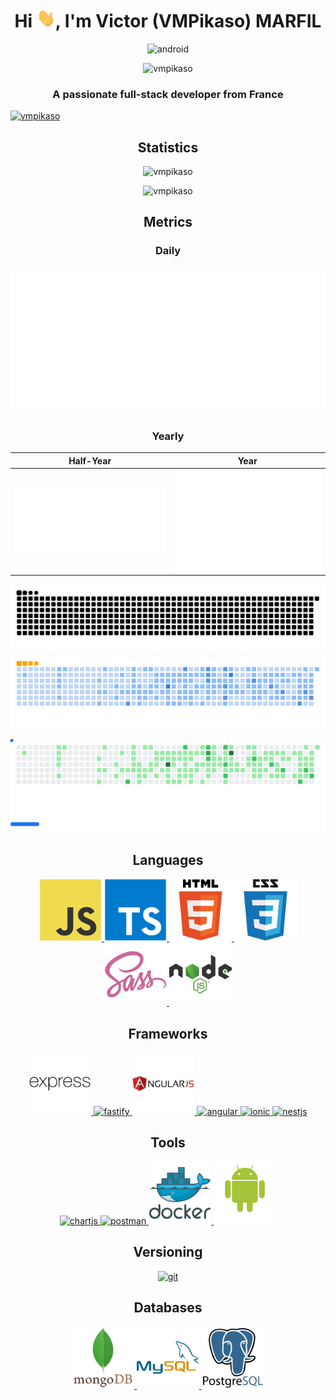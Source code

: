 <h1 align="center">Hi <img src="https://raw.githubusercontent.com/vmpikaso/vmpikaso/main/wave.gif" width="30px" height="30px" />, I'm Victor (VMPikaso) MARFIL</h1>
<p align="center"><img src="https://github.com/vmpikaso.png" alt="android" width="250" height="250"/>
</p>
<p align="center"> <img src="https://komarev.com/ghpvc/?username=vmpikaso&label=Profile%20views&color=0e75b6&style=flat" alt="vmpikaso" /> </p>

<h3 align="center">A passionate full-stack developer from France</h3>

<p align="left"> <a href="https://github.com/ryo-ma/github-profile-trophy"><img src="https://github-profile-trophy.vercel.app/?username=vmpikaso" alt="vmpikaso" /></a> </p>

 <h2 align="center">Statistics</h2>

<p align="center"><img src="https://github-readme-stats.vercel.app/api?username=vmpikaso&show_icons=true&locale=fr" alt="vmpikaso" /></p>

<p align="center"><img src="https://github-readme-stats.vercel.app/api/top-langs?username=vmpikaso&show_icons=true&locale=fr" alt="vmpikaso"/></p>

<h2 align="center">Metrics</h2>
<h3 align="center">Daily</h3>
<p align="center">

![Daily Metrics](https://raw.githubusercontent.com/vmpikaso/vmpikaso/github-metrics-daily/github-metrics.svg)

</p>

<h3 align="center">Yearly</h3>
<p align="center">

|                                                              Half-Year                                                               |                                                                 Year                                                                 |
| :----------------------------------------------------------------------------------------------------------------------------------: | :----------------------------------------------------------------------------------------------------------------------------------: |
| ![Yearly Metrics](https://raw.githubusercontent.com/vmpikaso/vmpikaso/github-metrics-yearly/metrics.plugin.isocalendar.halfyear.svg) | ![Yearly Metrics](https://raw.githubusercontent.com/vmpikaso/vmpikaso/github-metrics-yearly/metrics.plugin.isocalendar.fullyear.svg) |

</p>
<p align="center">
  <picture>
    <source media="(prefers-color-scheme: dark)" srcset="https://raw.githubusercontent.com/vmpikaso/vmpikaso/github-metrics-manual/github-contribution-grid-snake-dark.svg" />
    <source media="(prefers-color-scheme: light)" srcset="https://raw.githubusercontent.com/vmpikaso/vmpikaso/github-metrics-manual/github-contribution-grid-snake.svg" />
    <img alt="github-snake" src="https://raw.githubusercontent.com/vmpikaso/vmpikaso/github-metrics-manual/github-contribution-grid-snake.svg" />
  </picture>
  <img src="https://raw.githubusercontent.com/vmpikaso/vmpikaso/github-metrics-manual/github-contribution-grid-snake.gif" alt="vmpikaso" />
</p>
<p align="center">
  <picture>
    <source media="(prefers-color-scheme: dark)" srcset="https://raw.githubusercontent.com/vmpikaso/vmpikaso/main/images/breakout-dark.svg" />
    <source media="(prefers-color-scheme: light)" srcset="https://raw.githubusercontent.com/vmpikaso/vmpikaso/main/images/breakout-light.svg" />
    <img alt="Breakout Game" src="https://raw.githubusercontent.com/vmpikaso/vmpikaso/main/images/breakout-light.svg" />
  </picture>
</p>
<h2 align="center">Languages</h2>
<section align="center" >
<a href="https://developer.mozilla.org/en-US/docs/Web/JavaScript" target="_blank" rel="noreferrer"> <img src="https://raw.githubusercontent.com/devicons/devicon/master/icons/javascript/javascript-original.svg" alt="javascript" width="100" height="100"/> </a>
<a href="https://www.typescriptlang.org/" target="_blank" rel="noreferrer"> <img src="https://raw.githubusercontent.com/devicons/devicon/master/icons/typescript/typescript-original.svg" alt="typescript" width="100" height="100"/> </a>
<a href="https://www.w3.org/html/" target="_blank" rel="noreferrer"> <img src="https://raw.githubusercontent.com/devicons/devicon/master/icons/html5/html5-original-wordmark.svg" alt="html5" width="100" height="100"/> </a>
<a href="https://www.w3schools.com/css/" target="_blank" rel="noreferrer"> <img src="https://raw.githubusercontent.com/devicons/devicon/master/icons/css3/css3-original-wordmark.svg" alt="css3" width="100" height="100"/> </a>
<a href="https://sass-lang.com" target="_blank" rel="noreferrer"> <img src="https://raw.githubusercontent.com/devicons/devicon/master/icons/sass/sass-original.svg" alt="sass" width="100" height="100"/> </a>
<a href="https://nodejs.org" target="_blank" rel="noreferrer"> <img src="https://raw.githubusercontent.com/devicons/devicon/master/icons/nodejs/nodejs-original-wordmark.svg" alt="nodejs" width="100" height="100"/> </a>
</section>
<h2 align="center">Frameworks</h2>
<section align="center">
 <a href="https://expressjs.com" target="_blank" rel="noreferrer"> <img src="https://raw.githubusercontent.com/devicons/devicon/master/icons/express/express-original-wordmark.svg" alt="express" width="100" height="100"/> </a> 
 <a href="https://fastify.dev/" target="_blank" rel="noreferrer"> <img src="https://fastify.dev/img/logos/fastify-white.svg" alt="fastify" width="100" height="100"/> </a> 
<a href="https://angular.io" target="_blank" rel="noreferrer"> <img src="https://raw.githubusercontent.com/devicons/devicon/master/icons/angularjs/angularjs-original-wordmark.svg" alt="angularjs" width="100" height="100"/> </a>
 <a href="https://angular.io" target="_blank" rel="noreferrer"> <img src="https://angular.io/assets/images/logos/angular/angular.svg" alt="angular" width="100" height="100"/> </a>
  <a href="https://ionicframework.com" target="_blank" rel="noreferrer"> <img src="https://upload.wikimedia.org/wikipedia/commons/d/d1/Ionic_Logo.svg" alt="ionic" width="100" height="100"/> </a> 
  <a href="https://nestjs.com/" target="_blank" rel="noreferrer"> <img src="https://nestjs.com/logo-small-gradient.d792062c.svg" alt="nestjs" width="100" height="100"/> </a>
</section>

<h2 align="center">Tools</h2>
<section align="center">
 <a href="https://www.chartjs.org" target="_blank" rel="noreferrer"> <img src="https://www.chartjs.org/media/logo-title.svg" alt="chartjs" width="100" height="100"/> </a> 
 <a href="https://postman.com" target="_blank" rel="noreferrer"> <img src="https://voyager.postman.com/logo/postman-logo-icon-orange.svg" alt="postman" width="100" height="100"/> </a>  
  <a href="https://www.docker.com/" target="_blank" rel="noreferrer"> <img src="https://raw.githubusercontent.com/devicons/devicon/master/icons/docker/docker-original-wordmark.svg" alt="docker" width="100" height="100"/> </a>
 <a href="https://developer.android.com" target="_blank" rel="noreferrer"> <img src="https://raw.githubusercontent.com/devicons/devicon/master/icons/android/android-original-wordmark.svg" alt="android" width="100" height="100"/> </a>
</section>

 <h2 align="center">Versioning</h2>
 <section align="center">
<a href="https://git-scm.com/" target="_blank" rel="noreferrer"> <img src="https://www.vectorlogo.zone/logos/git-scm/git-scm-icon.svg" alt="git" width="100" height="100"/> </a>
</section>

 <h2 align="center">Databases</h2>
<section align="center">
<a href="https://www.mongodb.com/" target="_blank" rel="noreferrer"> <img src="https://raw.githubusercontent.com/devicons/devicon/master/icons/mongodb/mongodb-original-wordmark.svg" alt="mongodb" width="100" height="100"/> </a> <a href="https://www.mysql.com/" target="_blank" rel="noreferrer"> <img src="https://raw.githubusercontent.com/devicons/devicon/master/icons/mysql/mysql-original-wordmark.svg" alt="mysql" width="100" height="100"/> </a>
<a href="https://www.postgresql.org" target="_blank" rel="noreferrer"> <img src="https://raw.githubusercontent.com/devicons/devicon/master/icons/postgresql/postgresql-original-wordmark.svg" alt="postgresql" width="100" height="100"/> </a>
</section>
